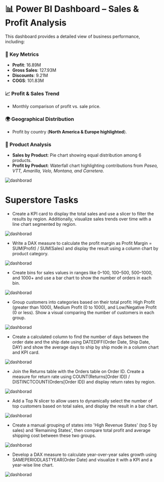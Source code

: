 # 📊 Power BI Dashboard – Sales & Profit Analysis

This dashboard provides a detailed view of business performance, including:

### 🔑 Key Metrics
- **Profit**: 16.89M  
- **Gross Sales**: 127.93M  
- **Discounts**: 9.21M  
- **COGS**: 101.83M  

### 📈 Profit & Sales Trend
- Monthly comparison of profit vs. sale price.

### 🌍 Geographical Distribution
- Profit by country (**North America & Europe highlighted**).

### 🛒 Product Analysis
- **Sales by Product**: Pie chart showing equal distribution among 6 products.  
- **Profit by Product**: Waterfall chart highlighting contributions from *Paseo, VTT, Amarilla, Velo, Montana, and Carretera*.
   
![dashborad](https://github.com/MDAsif-bit01/power-bi-Project-/blob/main/image/power%20bi%201.jpg)

# Superstore Tasks
- Create a KPI card to display the total sales and use a slicer to filter the results by region. Additionally, visualize sales trends over time with a line chart segmented by region.

![dashborad](https://github.com/MDAsif-bit01/power-bi-Project-/blob/main/image/power%20bi%202_page-0001.jpg)

- Write a DAX measure to calculate the profit margin as Profit Margin = SUM(Profit) / SUM(Sales) and display the result using a column chart by product category.

![dashborad](https://github.com/MDAsif-bit01/power-bi-Project-/blob/main/image/power%20bi%202_page-0002.jpg)

- Create bins for sales values in ranges like 0–100, 100–500, 500–1000, and 1000+ and use a bar chart to show the number of orders in each bin.

![dashborad](https://github.com/MDAsif-bit01/power-bi-Project-/blob/main/image/power%20bi%202_page-0003.jpg) 

- Group customers into categories based on their total profit: High Profit (greater than 1000), Medium Profit (0 to 1000), and Low/Negative Profit (0 or less). Show a visual comparing the number of customers in each group.

![dashborad](https://github.com/MDAsif-bit01/power-bi-Project-/blob/main/image/power%20bi%202_page-0004.jpg) 

- Create a calculated column to find the number of days between the order date and the ship date using DATEDIFF(Order Date, Ship Date, DAY) and show the average days to ship by ship mode in a column chart and KPI card.

![dashborad](https://github.com/MDAsif-bit01/power-bi-Project-/blob/main/image/power%20bi%202_page-0005.jpg) 

- Join the Returns table with the Orders table on Order ID. Create a measure for return rate using COUNT(Returns[Order ID]) / DISTINCTCOUNT(Orders[Order ID]) and display return rates by region.

![dashborad](https://github.com/MDAsif-bit01/power-bi-Project-/blob/main/image/power%20bi%202_page-0006.jpg) 

- Add a Top N slicer to allow users to dynamically select the number of top customers based on total sales, and display the result in a bar chart.

![dashborad](https://github.com/MDAsif-bit01/power-bi-Project-/blob/main/image/power%20bi%202_page-0007.jpg) 

- Create a manual grouping of states into 'High Revenue States' (top 5 by sales) and 'Remaining States', then compare total profit and average shipping cost between these two groups.

![dashborad](https://github.com/MDAsif-bit01/power-bi-Project-/blob/main/image/power%20bi%202_page-0008.jpg) 

- Develop a DAX measure to calculate year-over-year sales growth using SAMEPERIODLASTYEAR(Order Date) and visualize it with a KPI and a year-wise line chart.

![dashborad](https://github.com/MDAsif-bit01/power-bi-Project-/blob/main/image/power%20bi%202_page-0009.jpg) 







